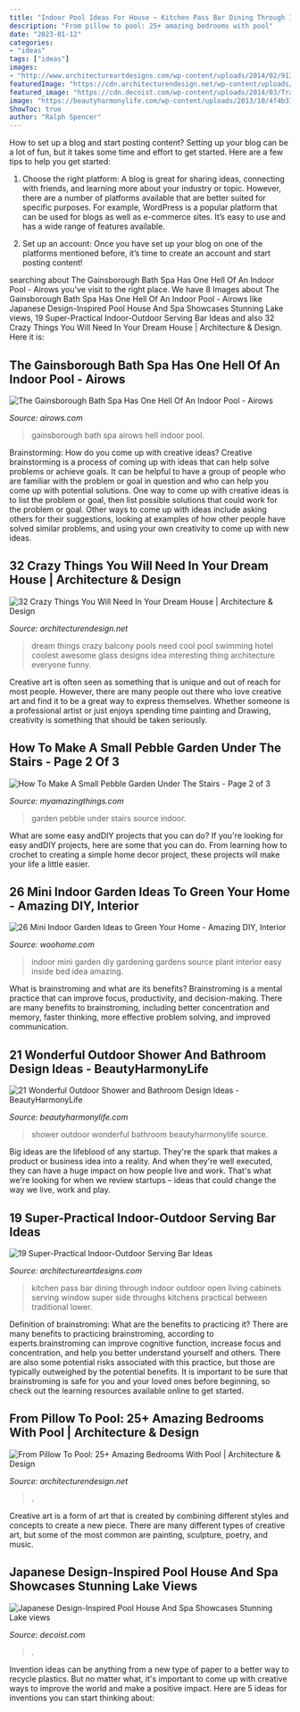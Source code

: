 ```yaml
---
title: "Indoor Pool Ideas For House ~ Kitchen Pass Bar Dining Through Indoor Outdoor Open Living Cabinets Serving Window Super Side Throughs Kitchens Practical Between Traditional Lower"
description: "From pillow to pool: 25+ amazing bedrooms with pool"
date: "2023-01-12"
categories:
- "ideas"
tags: ["ideas"]
images:
- "http://www.architectureartdesigns.com/wp-content/uploads/2014/02/913-630x419.jpg"
featuredImage: "https://cdn.architecturendesign.net/wp-content/uploads/2015/01/AD-PoolBedroom-26.jpg"
featured_image: "https://cdn.decoist.com/wp-content/uploads/2014/03/Tranquil-Japanese-bath-house.jpg"
image: "https://beautyharmonylife.com/wp-content/uploads/2013/10/4f4b317fb94ab.jpg"
ShowToc: true
author: "Ralph Spencer"
---
```



How to set up a blog and start posting content?
Setting up your blog can be a lot of fun, but it takes some time and effort to get started. Here are a few tips to help you get started:
1. Choose the right platform: A blog is great for sharing ideas, connecting with friends, and learning more about your industry or topic. However, there are a number of platforms available that are better suited for specific purposes. For example, WordPress is a popular platform that can be used for blogs as well as e-commerce sites. It’s easy to use and has a wide range of features available.

2. Set up an account: Once you have set up your blog on one of the platforms mentioned before, it’s time to create an account and start posting content!

	

		
searching about The Gainsborough Bath Spa Has One Hell Of An Indoor Pool - Airows you've visit to the right place. We have 8 Images about The Gainsborough Bath Spa Has One Hell Of An Indoor Pool - Airows like Japanese Design-Inspired Pool House And Spa Showcases Stunning Lake views, 19 Super-Practical Indoor-Outdoor Serving Bar Ideas and also 32 Crazy Things You Will Need In Your Dream House | Architecture &amp; Design. Here it is:
		
    
## The Gainsborough Bath Spa Has One Hell Of An Indoor Pool - Airows

<img loading=lazy src="https://airows.com/.image/t_share/MTM2ODYwMjcxMDUzMzgzMjYz/gainsborough-spa18jpg.jpg" onerror="this.onerror=null;this.src='https://tse4.mm.bing.net/th?id=OIP.B9Q4o-v8OtVccOFwt2MiHgHaK2&amp;pid=15.1';" alt="The Gainsborough Bath Spa Has One Hell Of An Indoor Pool - Airows">

_Source: airows.com_

>gainsborough bath spa airows hell indoor pool. 

	

Brainstorming: How do you come up with creative ideas?
Creative brainstorming is a process of coming up with ideas that can help solve problems or achieve goals. It can be helpful to have a group of people who are familiar with the problem or goal in question and who can help you come up with potential solutions. One way to come up with creative ideas is to list the problem or goal, then list possible solutions that could work for the problem or goal. Other ways to come up with ideas include asking others for their suggestions, looking at examples of how other people have solved similar problems, and using your own creativity to come up with new ideas.

    
## 32 Crazy Things You Will Need In Your Dream House | Architecture &amp; Design

<img loading=lazy src="http://cdn.architecturendesign.net/wp-content/uploads/2014/09/things-in-your-dream-house-4.jpg" onerror="this.onerror=null;this.src='https://tse2.mm.bing.net/th?id=OIP.pPUcVvOIWiE2qEDdOZUt6AHaL1&amp;pid=15.1';" alt="32 Crazy Things You Will Need In Your Dream House | Architecture &amp; Design">

_Source: architecturendesign.net_

>dream things crazy balcony pools need cool pool swimming hotel coolest awesome glass designs idea interesting thing architecture everyone funny. 

	

Creative art is often seen as something that is unique and out of reach for most people. However, there are many people out there who love creative art and find it to be a great way to express themselves. Whether someone is a professional artist or just enjoys spending time painting and Drawing, creativity is something that should be taken seriously.

    
## How To Make A Small Pebble Garden Under The Stairs - Page 2 Of 3

<img loading=lazy src="http://myamazingthings.com/wp-content/uploads/2017/02/Small-Indoor-Garden-Design-Ideas-1.jpg" onerror="this.onerror=null;this.src='https://tse3.mm.bing.net/th?id=OIP.wwYpN8f3JFy_euZlLZEsRAHaEK&amp;pid=15.1';" alt="How To Make A Small Pebble Garden Under The Stairs - Page 2 of 3">

_Source: myamazingthings.com_

>garden pebble under stairs source indoor. 

	

What are some easy andDIY projects that you can do?
If you're looking for easy andDIY projects, here are some that you can do. From learning how to crochet to creating a simple home decor project, these projects will make your life a little easier.

    
## 26 Mini Indoor Garden Ideas To Green Your Home - Amazing DIY, Interior

<img loading=lazy src="http://www.woohome.com/wp-content/uploads/2014/03/Mini-Indoor-Gardening-2.jpg" onerror="this.onerror=null;this.src='https://tse1.mm.bing.net/th?id=OIP.fvWcVsV1pRPF7W_PzotdaAHaLG&amp;pid=15.1';" alt="26 Mini Indoor Garden Ideas to Green Your Home - Amazing DIY, Interior">

_Source: woohome.com_

>indoor mini garden diy gardening gardens source plant interior easy inside bed idea amazing. 

	

What is brainstroming and what are its benefits?
Brainstroming is a mental practice that can improve focus, productivity, and decision-making. There are many benefits to brainstroming, including better concentration and memory, faster thinking, more effective problem solving, and improved communication.

    
## 21 Wonderful Outdoor Shower And Bathroom Design Ideas - BeautyHarmonyLife

<img loading=lazy src="https://beautyharmonylife.com/wp-content/uploads/2013/10/4f4b317fb94ab.jpg" onerror="this.onerror=null;this.src='https://tse2.mm.bing.net/th?id=OIP.hkbEkrtD6laufFW0J3wJYQHaLI&amp;pid=15.1';" alt="21 Wonderful Outdoor Shower and Bathroom Design Ideas - BeautyHarmonyLife">

_Source: beautyharmonylife.com_

>shower outdoor wonderful bathroom beautyharmonylife source. 

	

Big ideas are the lifeblood of any startup. They're the spark that makes a product or business idea into a reality. And when they're well executed, they can have a huge impact on how people live and work. That's what we're looking for when we review startups – ideas that could change the way we live, work and play.

    
## 19 Super-Practical Indoor-Outdoor Serving Bar Ideas

<img loading=lazy src="http://www.architectureartdesigns.com/wp-content/uploads/2014/02/913-630x419.jpg" onerror="this.onerror=null;this.src='https://tse2.mm.bing.net/th?id=OIP.5bonCDBdydagrWrEHBMOJQHaE7&amp;pid=15.1';" alt="19 Super-Practical Indoor-Outdoor Serving Bar Ideas">

_Source: architectureartdesigns.com_

>kitchen pass bar dining through indoor outdoor open living cabinets serving window super side throughs kitchens practical between traditional lower. 

	

Definition of brainstroming: What are the benefits to practicing it?
There are many benefits to practicing brainstroming, according to experts.brainstroming can improve cognitive function, increase focus and concentration, and help you better understand yourself and others. There are also some potential risks associated with this practice, but those are typically outweighed by the potential benefits. It is important to be sure that brainstroming is safe for you and your loved ones before beginning, so check out the learning resources available online to get started.

    
## From Pillow To Pool: 25+ Amazing Bedrooms With Pool | Architecture &amp; Design

<img loading=lazy src="https://cdn.architecturendesign.net/wp-content/uploads/2015/01/AD-PoolBedroom-26.jpg" onerror="this.onerror=null;this.src='https://tse2.mm.bing.net/th?id=OIP.0sAoZifDtjvxg9HM6xWhpAHaE7&amp;pid=15.1';" alt="From Pillow To Pool: 25+ Amazing Bedrooms With Pool | Architecture &amp; Design">

_Source: architecturendesign.net_

>. 

	

Creative art is a form of art that is created by combining different styles and concepts to create a new piece. There are many different types of creative art, but some of the most common are painting, sculpture, poetry, and music.

    
## Japanese Design-Inspired Pool House And Spa Showcases Stunning Lake Views

<img loading=lazy src="https://cdn.decoist.com/wp-content/uploads/2014/03/Tranquil-Japanese-bath-house.jpg" onerror="this.onerror=null;this.src='https://tse4.mm.bing.net/th?id=OIP.LiVZtTRgan1ioun4H14FiwHaKD&amp;pid=15.1';" alt="Japanese Design-Inspired Pool House And Spa Showcases Stunning Lake views">

_Source: decoist.com_

>. 

	

Invention ideas can be anything from a new type of paper to a better way to recycle plastics. But no matter what, it's important to come up with creative ways to improve the world and make a positive impact. Here are 5 ideas for inventions you can start thinking about: 

